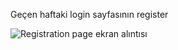 Geçen haftaki login sayfasının register

![Registration page ekran alıntısı](https://github.com/EcodationAkademiFrontEnd/Irem-Nur-Soyluoglu-Homework1/assets/127950576/478ae22d-e793-4ebd-a525-577fd00ab9b8)
